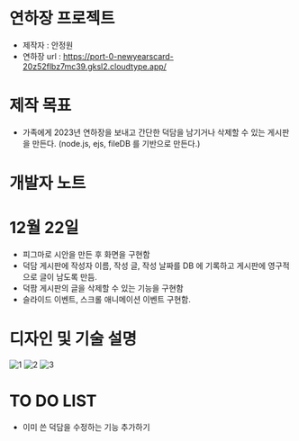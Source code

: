 # 연하장 프로젝트
- 제작자 : 안정원
- 연하장 url : https://port-0-newyearscard-20z52flbz7mc39.gksl2.cloudtype.app/

# 제작 목표
- 가족에게 2023년 연하장을 보내고 간단한 덕담을 남기거나 삭제할 수 있는 게시판을 만든다. (node.js, ejs, fileDB 를 기반으로 만든다.)

# 개발자 노트
# 12월 22일
- 피그마로 시안을 만든 후 화면을 구현함
- 덕담 게시판에 작성자 이름, 작성 글, 작성 날짜를 DB 에 기록하고 게시판에 영구적으로 글이 남도록 만듬. 
- 덕팜 게시판의 글을 삭제할 수 있는 기능을 구현함
- 슬라이드 이벤트, 스크롤 애니메이션 이벤트 구현함.

# 디자인 및 기술 설명

![1](https://user-images.githubusercontent.com/106502672/209252433-cbc5260c-9383-4af2-ba6f-8486d7a87e40.jpg)
![2](https://user-images.githubusercontent.com/106502672/209252440-03958072-9989-4d1c-9992-d1483230706e.jpg)
![3](https://user-images.githubusercontent.com/106502672/209252447-21c01205-a285-4777-b511-54295c695c0c.jpg)

# TO DO LIST
- 이미 쓴 덕담을 수정하는 기능 추가하기
